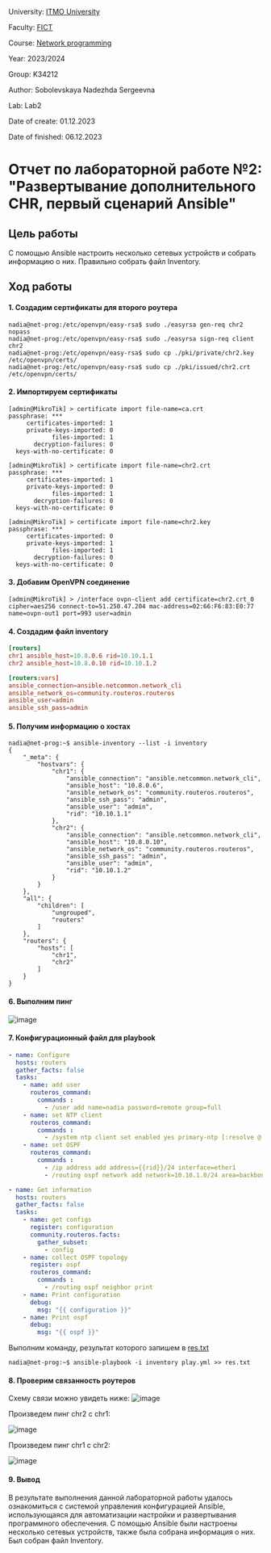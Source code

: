 University: [ITMO University](https://itmo.ru/ru/)

Faculty: [FICT](https://fict.itmo.ru)

Course: [Network programming](https://github.com/itmo-ict-faculty/network-programming)

Year: 2023/2024

Group: K34212

Author: Sobolevskaya Nadezhda Sergeevna

Lab: Lab2

Date of create: 01.12.2023

Date of finished: 06.12.2023

# Отчет по лабораторной работе №2: "Развертывание дополнительного CHR, первый сценарий Ansible"

## Цель работы

С помощью Ansible настроить несколько сетевых устройств и собрать информацию о них. Правильно собрать файл Inventory.

## Ход работы


#### 1. Создадим сертификаты для второго роутера
```console
nadia@net-prog:/etc/openvpn/easy-rsa$ sudo ./easyrsa gen-req chr2 nopass
nadia@net-prog:/etc/openvpn/easy-rsa$ sudo ./easyrsa sign-req client chr2
nadia@net-prog:/etc/openvpn/easy-rsa$ sudo cp ./pki/private/chr2.key /etc/openvpn/certs/
nadia@net-prog:/etc/openvpn/easy-rsa$ sudo cp ./pki/issued/chr2.crt /etc/openvpn/certs/
```

#### 2. Импортируем сертификаты
```console
[admin@MikroTik] > certificate import file-name=ca.crt 
passphrase: *** 
     certificates-imported: 1
     private-keys-imported: 0
            files-imported: 1
       decryption-failures: 0
  keys-with-no-certificate: 0

[admin@MikroTik] > certificate import file-name=chr2.crt 
passphrase: *** 
     certificates-imported: 1
     private-keys-imported: 0
            files-imported: 1
       decryption-failures: 0
  keys-with-no-certificate: 0

[admin@MikroTik] > certificate import file-name=chr2.key 
passphrase: *** 
     certificates-imported: 0
     private-keys-imported: 1
            files-imported: 1
       decryption-failures: 0
  keys-with-no-certificate: 0
```

#### 3. Добавим OpenVPN соединение
```console
[admin@MikroTik] > /interface ovpn-client add certificate=chr2.crt_0 cipher=aes256 connect-to=51.250.47.204 mac-address=02:66:F6:83:E0:77 name=ovpn-out1 port=993 user=admin
```

#### 4. Создадим файл inventory
```conf
[routers]
chr1 ansible_host=10.8.0.6 rid=10.10.1.1
chr2 ansible_host=10.8.0.10 rid=10.10.1.2

[routers:vars]
ansible_connection=ansible.netcommon.network_cli
ansible_network_os=community.routeros.routeros
ansible_user=admin
ansible_ssh_pass=admin
```

#### 5. Получим информацию о хостах
```console
nadia@net-prog:~$ ansible-inventory --list -i inventory
{
    "_meta": {
        "hostvars": {
            "chr1": {
                "ansible_connection": "ansible.netcommon.network_cli",
                "ansible_host": "10.8.0.6",
                "ansible_network_os": "community.routeros.routeros",
                "ansible_ssh_pass": "admin",
                "ansible_user": "admin",
                "rid": "10.10.1.1"
            },
            "chr2": {
                "ansible_connection": "ansible.netcommon.network_cli",
                "ansible_host": "10.8.0.10",
                "ansible_network_os": "community.routeros.routeros",
                "ansible_ssh_pass": "admin",
                "ansible_user": "admin",
                "rid": "10.10.1.2"
            }
        }
    },
    "all": {
        "children": [
            "ungrouped",
            "routers"
        ]
    },
    "routers": {
        "hosts": [
            "chr1",
            "chr2"
        ]
    }
}
```

#### 6. Выполним пинг 

![image](./images/lab02_1.png)

#### 7. Конфигурационный файл для playbook

```yml
- name: Configure
  hosts: routers
  gather_facts: false
  tasks:
    - name: add user
      routeros_command:
        commands :
          - /user add name=nadia password=remote group=full
    - name: set NTP client
      routeros_command:
        commands :
          - /system ntp client set enabled yes primary-ntp [:resolve @.ru.pool.ntp.org] secondary-ntp [:resolve 1.ru.pool.ntp.org]
    - name: set OSPF
      routeros_command:
        commands :
          - /ip address add address={{rid}}/24 interface=ether1
          - /routing ospf network add network=10.10.1.0/24 area=backbone

- name: Get information
  hosts: routers
  gather_facts: false
  tasks:
    - name: get configs
      register: configuration
      community.routeros.facts:
        gather_subset:
          - config
    - name: collect OSPF topology
      register: ospf
      routeros_command:
        commands :
          - /routing ospf neighbor print
    - name: Print configuration
      debug:
        msg: "{{ configuration }}"
    - name: Print ospf
      debug:
        msg: "{{ ospf }}"
```

Выполним команду, результат которого запишем в [res.txt](res.txt)
```console
nadia@net-prog:~$ ansible-playbook -i inventory play.yml >> res.txt
```

#### 8. Проверим связанность роутеров

Схему связи можно увидеть ниже:
![image](./images/02.drawio.png)


Произведем пинг chr2 с chr1:

![image](./images/lab02_2.png)

Произведем пинг chr1 с chr2:

![image](./images/lab02_3.png)

#### 9. Вывод
В результате выполнения данной лабораторной работы удалось ознакомиться с системой управления конфигурацией Ansible, использующаяся для автоматизации настройки и развертывания программного обеспечения. С помощью Ansible были настроены несколько сетевых устройств, также была собрана информация о них. Был собран файл Inventory.
